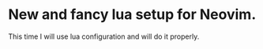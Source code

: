 # New and fancy lua setup for Neovim.

This time I will use lua configuration and will do it properly.
